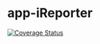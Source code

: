 # app-iReporter

[![Coverage Status](https://coveralls.io/repos/github/Anguandia/app-iReporter/badge.svg?branch=162840685-ft-edit)](https://coveralls.io/github/Anguandia/app-iReporter?branch=162840685-ft-edit)
